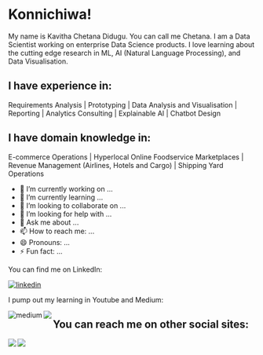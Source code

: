 <h1>Konnichiwa! </h1>
My name is Kavitha Chetana Didugu. You can call me Chetana.
I am a Data Scientist working on enterprise Data Science products. I love learning about the cutting edge research in ML, AI (Natural Language Processing), and Data Visualisation. 

<h2>I have experience in:</h2>
Requirements Analysis | Prototyping | Data Analysis and Visualisation | Reporting | Analytics Consulting | Explainable AI | Chatbot Design

<h2>I have domain knowledge in:</h2>
E-commerce Operations | Hyperlocal Online Foodservice Marketplaces | Revenue Management (Airlines, Hotels and Cargo) | Shipping Yard Operations

<!--
**kavithacd/kavithacd** is a ✨ _special_ ✨ repository because its `README.md` (this file) appears on your GitHub profile.-->
- 🔭 I’m currently working on ...
- 🌱 I’m currently learning ...
- 👯 I’m looking to collaborate on ...
- 🤔 I’m looking for help with ...
- 💬 Ask me about ...
- 📫 How to reach me: ...
- 😄 Pronouns: ...
- ⚡ Fun fact: ...

You can find me on LinkedIn:
<p> </p>
<a href="https://www.linkedin.com/in/kavitha-chetana-didugu/"><img alt="linkedin" src="https://img.shields.io/badge/linkedin-%230077B5.svg?&style=for-the-badge&logo=linkedin&logoColor=white" /></a>

I pump out my learning in Youtube and Medium:
<p> </p>
<a href="https://cervio.medium.com/"><img align="left" alt="medium" src="https://img.shields.io/badge/medium-%2312100E.svg?&style=for-the-badge&logo=medium&logoColor=white" /></a>
<a href="https://www.youtube.com/channel/UCzFH_iBeTYi-kYpArG9pGtw?view_as=subscriber"><img align="left" src="https://img.shields.io/badge/youtube-%23FF0000.svg?&style=for-the-badge&logo=youtube&logoColor=white" /></a>

<h2>You can reach me on other social sites:</h2>
<p> </p>
<a href="https://www.instagram.com/what.i.did.before.i.died/?hl=en"><img align = "left" src="https://img.shields.io/badge/instagram-%23E4405F.svg?&style=for-the-badge&logo=instagram&logoColor=white"/></a>
<a href="https://twitter.com/ScienceProduct"><img align="left" src="https://img.shields.io/badge/twitter-%231DA1F2.svg?&style=for-the-badge&logo=twitter&logoColor=white"/></a>
